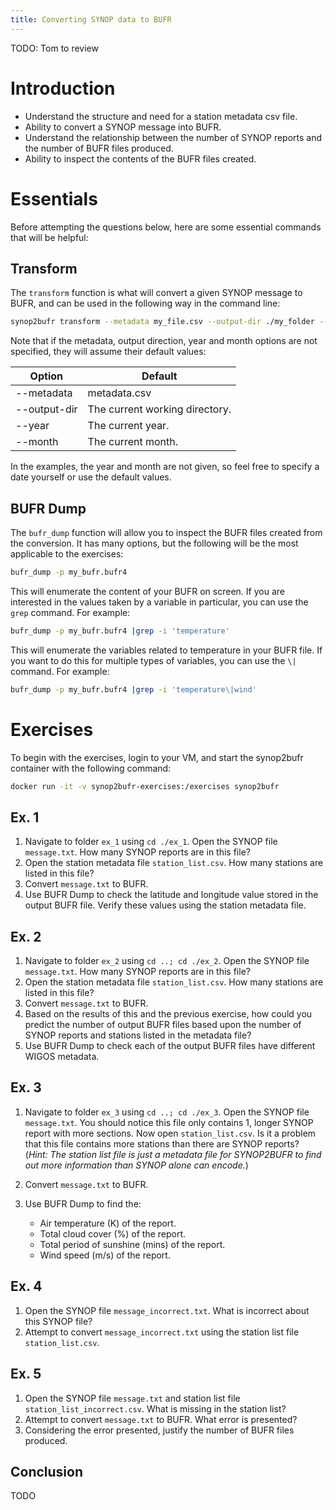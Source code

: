 ```yaml
---
title: Converting SYNOP data to BUFR
---
```


TODO: Tom to review

# Introduction

- Understand the structure and need for a station metadata csv file.
- Ability to convert a SYNOP message into BUFR.
- Understand the relationship between the number of SYNOP reports and the number of BUFR files produced.
- Ability to inspect the contents of the BUFR files created.


# Essentials

Before attempting the questions below, here are some essential commands that will be helpful:

## Transform
The `transform` function is what will convert a given SYNOP message to BUFR, and can be used in the following way in the command line:

```bash
synop2bufr transform --metadata my_file.csv --output-dir ./my_folder --year message_year --month message_month my_SYNOP.txt
```

Note that if the metadata, output direction, year and month options are not specified, they will assume their default values:

| Option      | Default |
| ----------- | ----------- |
| --metadata | metadata.csv |
| --output-dir | The current working directory. |
| --year | The current year. |
| --month | The current month. |

In the examples, the year and month are not given, so feel free to specify a date yourself or use the default values.

## BUFR Dump
The `bufr_dump` function will allow you to inspect the BUFR files created from the conversion. It has many options, but the following will be the most applicable to the exercises:

```bash
bufr_dump -p my_bufr.bufr4
```

This will enumerate the content of your BUFR on screen. If you are interested in the values taken by a variable in particular, you can use the `grep` command. For example:

```bash
bufr_dump -p my_bufr.bufr4 |grep -i 'temperature'
```

This will enumerate the variables related to temperature in your BUFR file. If you want to do this for multiple types of variables, you can use the `\|` command. For example:

```bash
bufr_dump -p my_bufr.bufr4 |grep -i 'temperature\|wind'
```

# Exercises

To begin with the exercises, login to your VM, and start the synop2bufr container with the following command:

```bash
docker run -it -v synop2bufr-exercises:/exercises synop2bufr
```

## Ex. 1

1. Navigate to folder `ex_1` using `cd ./ex_1`. Open the SYNOP file `message.txt`. How many SYNOP reports are in this file?
1. Open the station metadata file `station_list.csv`. How many stations are listed in this file?
1. Convert `message.txt` to BUFR.
1. Use BUFR Dump to check the latitude and longitude value stored in the output BUFR file. Verify these values using the station metadata file.

## Ex. 2

1. Navigate to folder `ex_2` using `cd ..; cd ./ex_2`. Open the SYNOP file `message.txt`. How many SYNOP reports are in this file?
1. Open the station metadata file `station_list.csv`. How many stations are listed in this file?
1. Convert `message.txt` to BUFR.
1. Based on the results of this and the previous exercise, how could you predict the number of output BUFR files based upon the number of SYNOP reports and stations listed in the metadata file?
1. Use BUFR Dump to check each of the output BUFR files have different WIGOS metadata.

## Ex. 3

1. Navigate to folder `ex_3` using `cd ..; cd ./ex_3`. Open the SYNOP file `message.txt`. You should notice this file only contains 1, longer SYNOP report with more sections. Now open `station_list.csv`. Is it a problem that this file contains more stations than there are SYNOP reports?\
   (_Hint: The station list file is just a metadata file for SYNOP2BUFR to find out more information than SYNOP alone can encode._)

1. Convert `message.txt` to BUFR.
1. Use BUFR Dump to find the:
   * Air temperature (K) of the report.
   * Total cloud cover (%) of the report.
   * Total period of sunshine (mins) of the report.
   * Wind speed (m/s) of the report.

## Ex. 4

1. Open the SYNOP file `message_incorrect.txt`. What is incorrect about this SYNOP file?
1. Attempt to convert `message_incorrect.txt` using the station list file `station_list.csv`.

## Ex. 5

1. Open the SYNOP file `message.txt` and station list file\
`station_list_incorrect.csv`. What is missing in the station list?
1. Attempt to convert `message.txt` to BUFR. What error is presented?
1. Considering the error presented, justify the number of BUFR files produced.


## Conclusion

TODO
